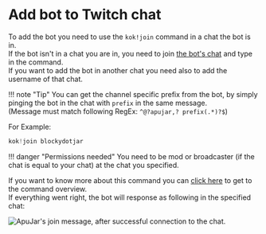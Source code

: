 # Add bot to Twitch chat

To add the bot you need to use the `kok!join` command in a chat the bot is in.
<br>If the bot isn't in a chat you are in, you need to join [the bot's chat](https://www.twitch.tv/ApuJar/chat) and type in the command.
<br>If you want to add the bot in another chat you need also to add the username of that chat.

!!! note "Tip"
    You can get the channel specific prefix from the bot, by simply pinging the bot in the chat with `prefix` in the same message. 
    <br>(Message must match following RegEx: `^@?apujar,? prefix(.*)?$`)

<p>For Example:</p>

```java
kok!join blockydotjar
```

!!! danger "Permissions needed"
    You need to be mod or broadcaster (if the chat is equal to your chat) at the chat you specified.

If you want to know more about this command you can [click here](https://blockydotjar.github.io/ApuJar-Website/bot-commands/utility-commands/) to get to the command overview.
<br>If everything went right, the bot will response as following in the specified chat:

<p><image src="/assets/images/join-message.png" alt="ApuJar's join message, after successful connection to the chat."></image></p>